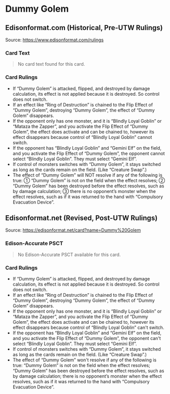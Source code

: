 # Dummy Golem

## Edisonformat.com (Historical, Pre-UTW Rulings)

Source: https://www.edisonformat.com/rulings

### Card Text

> No card text found for this card.

### Card Rulings

*   If “Dummy Golem” is attacked, flipped, and destroyed by damage calculation, its effect is not applied because it is destroyed. So control does not switch.
*   If an effect like “Ring of Destruction” is chained to the Flip Effect of “Dummy Golem”, destroying “Dummy Golem”, the effect of “Dummy Golem” disappears.
*   If the opponent only has one monster, and it is “Blindly Loyal Goblin” or “Mataza the Zapper”, and you activate the Flip Effect of “Dummy Golem”, the effect does activate and can be chained to, however its effect disappears because control of “Blindly Loyal Goblin” cannot switch.
*   If the opponent has “Blindly Loyal Goblin” and “Gemini Elf” on the field, and you activate the Flip Effect of “Dummy Golem”, the opponent cannot select “Blindly Loyal Goblin”. They must select “Gemini Elf”.
*   If control of monsters switches with “Dummy Golem”, it stays switched as long as the cards remain on the field. (Like “Creature Swap”.)
*   The effect of “Dummy Golem” will NOT resolve if any of the following is true: ① “Dummy Golem” is not on the field when the effect resolves; ② “Dummy Golem” has been destroyed before the effect resolves, such as by damage calculation; ③ there is no opponent’s monster when the effect resolves, such as if it was returned to the hand with “Compulsory Evacuation Device”.

## Edisonformat.net (Revised, Post-UTW Rulings)

Source: https://edisonformat.net/card?name=Dummy%20Golem

### Edison-Accurate PSCT

> No Edison-Accurate PSCT available for this card.

### Card Rulings

*   If “Dummy Golem” is attacked, flipped, and destroyed by damage calculation, its effect is not applied because it is destroyed. So control does not switch.
*   If an effect like “Ring of Destruction” is chained to the Flip Effect of “Dummy Golem”, destroying “Dummy Golem”, the effect of “Dummy Golem” disappears.
*   If the opponent only has one monster, and it is “Blindly Loyal Goblin” or “Mataza the Zapper”, and you activate the Flip Effect of “Dummy Golem”, the effect does activate and can be chained to, however its effect disappears because control of “Blindly Loyal Goblin” can't switch.
*   If the opponent has “Blindly Loyal Goblin” and “Gemini Elf” on the field, and you activate the Flip Effect of “Dummy Golem”, the opponent can't select “Blindly Loyal Goblin”. They must select “Gemini Elf”.
*   If control of monsters switches with “Dummy Golem”, it stays switched as long as the cards remain on the field. (Like “Creature Swap”.)
*   The effect of “Dummy Golem” won't resolve if any of the following is true: “Dummy Golem” is not on the field when the effect resolves; “Dummy Golem” has been destroyed before the effect resolves, such as by damage calculation; there is no opponent’s monster when the effect resolves, such as if it was returned to the hand with “Compulsory Evacuation Device”.
            